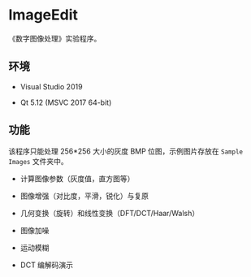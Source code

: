 # ImageEdit

《数字图像处理》实验程序。

## 环境

* Visual Studio 2019

* Qt 5.12 (MSVC 2017 64-bit)

## 功能

该程序只能处理 256*256 大小的灰度 BMP 位图，示例图片存放在 `Sample Images` 文件夹中。

* 计算图像参数（灰度值，直方图等）

* 图像增强（对比度，平滑，锐化）与复原

* 几何变换（旋转）和线性变换（DFT/DCT/Haar/Walsh）

* 图像加噪

* 运动模糊

* DCT 编解码演示
